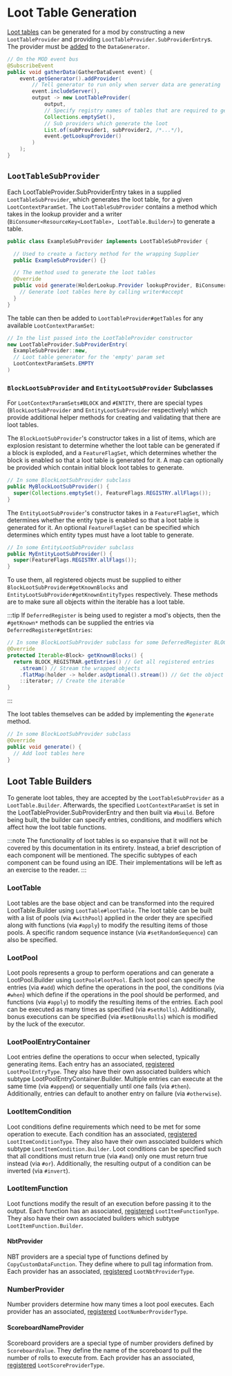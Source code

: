 Loot Table Generation
=====================

[Loot tables][loottable] can be generated for a mod by constructing a new `LootTableProvider` and providing `LootTableProvider.SubProviderEntry`s. The provider must be [added][datagen] to the `DataGenerator`.

```java
// On the MOD event bus
@SubscribeEvent
public void gatherData(GatherDataEvent event) {
    event.getGenerator().addProvider(
        // Tell generator to run only when server data are generating
        event.includeServer(),
        output -> new LootTableProvider(
            output,
            // Specify registry names of tables that are required to generate, or can leave empty
            Collections.emptySet(),
            // Sub providers which generate the loot
            List.of(subProvider1, subProvider2, /*...*/),
            event.getLookupProvider()
        )
    );
}
```

`LootTableSubProvider`
----------------------

Each LootTableProvider.SubProviderEntry takes in a supplied `LootTableSubProvider`, which generates the loot table, for a given `LootContextParamSet`. The `LootTableSubProvider` contains a method which takes in the lookup provider and a writer (`BiConsumer<ResourceKey<LootTable>, LootTable.Builder>`) to generate a table.

```java
public class ExampleSubProvider implements LootTableSubProvider {

  // Used to create a factory method for the wrapping Supplier
  public ExampleSubProvider() {}

  // The method used to generate the loot tables
  @Override
  public void generate(HolderLookup.Provider lookupProvider, BiConsumer<ResourceKey<LootTable>, LootTable.Builder> writer) {
    // Generate loot tables here by calling writer#accept
  }
}
```

The table can then be added to `LootTableProvider#getTables` for any available `LootContextParamSet`:

```java
// In the list passed into the LootTableProvider constructor
new LootTableProvider.SubProviderEntry(
  ExampleSubProvider::new,
  // Loot table generator for the 'empty' param set
  LootContextParamSets.EMPTY
)
```

### `BlockLootSubProvider` and `EntityLootSubProvider` Subclasses

For `LootContextParamSets#BLOCK` and `#ENTITY`, there are special types (`BlockLootSubProvider` and `EntityLootSubProvider` respectively) which provide additional helper methods for creating and validating that there are loot tables.

The `BlockLootSubProvider`'s constructor takes in a list of items, which are explosion resistant to determine whether the loot table can be generated if a block is exploded, and a `FeatureFlagSet`, which determines whether the block is enabled so that a loot table is generated for it. A map can optionally be provided which contain initial block loot tables to generate.

```java
// In some BlockLootSubProvider subclass
public MyBlockLootSubProvider() {
  super(Collections.emptySet(), FeatureFlags.REGISTRY.allFlags());
}
```

The `EntityLootSubProvider`'s constructor takes in a `FeatureFlagSet`, which determines whether the entity type is enabled so that a loot table is generated for it. An optional `FeatureFlagSet` can be specified which determines which entity types must have a loot table to generate.

```java
// In some EntityLootSubProvider subclass
public MyEntityLootSubProvider() {
  super(FeatureFlags.REGISTRY.allFlags());
}
```

To use them, all registered objects must be supplied to either `BlockLootSubProvider#getKnownBlocks` and `EntityLootSubProvider#getKnownEntityTypes` respectively. These methods are to make sure all objects within the iterable has a loot table.

:::tip
If `DeferredRegister` is being used to register a mod's objects, then the `#getKnown*` methods can be supplied the entries via `DeferredRegister#getEntries`:

```java
// In some BlockLootSubProvider subclass for some DeferredRegister BLOCK_REGISTRAR
@Override
protected Iterable<Block> getKnownBlocks() {
  return BLOCK_REGISTRAR.getEntries() // Get all registered entries
    .stream() // Stream the wrapped objects
    .flatMap(holder -> holder.asOptional().stream()) // Get the object if available
    ::iterator; // Create the iterable
}
```
:::

The loot tables themselves can be added by implementing the `#generate` method.

```java
// In some BlockLootSubProvider subclass
@Override
public void generate() {
  // Add loot tables here
}
```

Loot Table Builders
-------------------

To generate loot tables, they are accepted by the `LootTableSubProvider` as a `LootTable.Builder`. Afterwards, the specified `LootContextParamSet` is set in the LootTableProvider.SubProviderEntry and then built via `#build`. Before being built, the builder can specify entries, conditions, and modifiers which affect how the loot table functions.

:::note
The functionality of loot tables is so expansive that it will not be covered by this documentation in its entirety. Instead, a brief description of each component will be mentioned. The specific subtypes of each component can be found using an IDE. Their implementations will be left as an exercise to the reader.
:::

### LootTable

Loot tables are the base object and can be transformed into the required LootTable.Builder using `LootTable#lootTable`. The loot table can be built with a list of pools (via `#withPool`) applied in the order they are specified along with functions (via `#apply`) to modify the resulting items of those pools. A specific random sequence instance (via `#setRandomSequence`) can also be specified.

### LootPool

Loot pools represents a group to perform operations and can generate a  LootPool.Builder using `LootPool#lootPool`. Each loot pool can specify the entries (via `#add`) which define the operations in the pool, the conditions (via `#when`) which define if the operations in the pool should be performed, and functions (via `#apply`) to modify the resulting items of the entries. Each pool can be executed as many times as specified (via `#setRolls`). Additionally, bonus executions can be specified (via `#setBonusRolls`) which is modified by the luck of the executor.

### LootPoolEntryContainer

Loot entries define the operations to occur when selected, typically generating items. Each entry has an associated, [registered] `LootPoolEntryType`. They also have their own associated builders which subtype LootPoolEntryContainer.Builder. Multiple entries can execute at the same time (via `#append`) or sequentially until one fails (via `#then`). Additionally, entries can default to another entry on failure (via `#otherwise`).

### LootItemCondition

Loot conditions define requirements which need to be met for some operation to execute. Each condition has an associated, [registered] `LootItemConditionType`. They also have their own associated builders which subtype `LootItemCondition.Builder`. Loot conditions can be specified such that all conditions must return true (via `#and`) only one must return true instead (via `#or`). Additionally, the resulting output of a condition can be inverted (via `#invert`).

### LootItemFunction

Loot functions modify the result of an execution before passing it to the output. Each function has an associated, [registered] `LootItemFunctionType`. They also have their own associated builders which subtype `LootItemFunction.Builder`.

#### NbtProvider

NBT providers are a special type of functions defined by `CopyCustomDataFunction`. They define where to pull tag information from. Each provider has an associated, [registered] `LootNbtProviderType`.

### NumberProvider

Number providers determine how many times a loot pool executes. Each provider has an associated, [registered] `LootNumberProviderType`.

#### ScoreboardNameProvider

Scoreboard providers are a special type of number providers defined by `ScoreboardValue`. They define the name of the scoreboard to pull the number of rolls to execute from. Each provider has an associated, [registered] `LootScoreProviderType`.

[loottable]: ../resources/server/loottables.md
[datagen]: ../resources/index.md#data-generation
[registered]: ../concepts/registries.md
